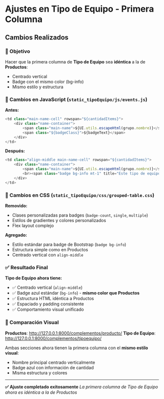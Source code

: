 # Ajustes en Tipo de Equipo - Primera Columna

## Cambios Realizados

### 🎯 Objetivo
Hacer que la primera columna de **Tipo de Equipo** sea **idéntica** a la de **Productos**:
- Centrado vertical
- Badge con el mismo color (bg-info)
- Mismo estilo y estructura

### 🔧 Cambios en JavaScript (`static_tipoEquipo/js/events.js`)

**Antes:**
```javascript
<td class="main-name-cell" rowspan="${cantidadItems}">
    <div class="name-container">
        <span class="main-name">${UI.utils.escapeHtml(grupo.nombre)}</span>
        <span class="${badgeClass}">${badgeText}</span>
    </div>
</td>
```

**Después:**
```javascript
<td class="align-middle main-name-cell" rowspan="${cantidadItems}">
    <div class="name-container">
        <span class="main-name">${UI.utils.escapeHtml(grupo.nombre)}</span>
        <br><span class="badge bg-info mt-1" title="Este tipo de equipo tiene ${cantidadItems} ${cantidadItems === 1 ? 'combinación' : 'combinaciones'}">${badgeText}</span>
    </div>
</td>
```

### 🎨 Cambios en CSS (`static_tipoEquipo/css/grouped-table.css`)

**Removido:**
- Clases personalizadas para badges (`badge-count`, `single`, `multiple`)
- Estilos de gradientes y colores personalizados
- Flex layout complejo

**Agregado:**
- Estilo estándar para badge de Bootstrap (`badge bg-info`)
- Estructura simple como en Productos
- Centrado vertical con `align-middle`

### ✅ Resultado Final

**Tipo de Equipo ahora tiene:**
- ✅ Centrado vertical (`align-middle`)
- ✅ Badge azul estándar (`bg-info`) - **mismo color que Productos**
- ✅ Estructura HTML idéntica a Productos
- ✅ Espaciado y padding consistente
- ✅ Comportamiento visual unificado

### 📱 Comparación Visual

**Productos**: http://127.0.0.1:8000/complementos/producto/
**Tipo de Equipo**: http://127.0.0.1:8000/complementos/tipoequipo/

Ambas secciones ahora tienen la primera columna con el **mismo estilo visual**:
- Nombre principal centrado verticalmente
- Badge azul con información de cantidad
- Misma estructura y colores

---

**✅ Ajuste completado exitosamente**
*La primera columna de Tipo de Equipo ahora es idéntica a la de Productos*
